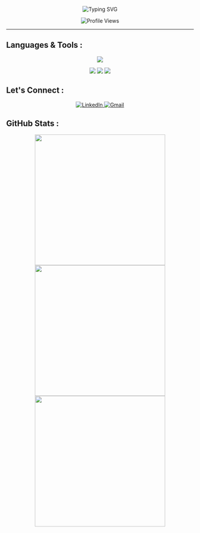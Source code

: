 <!-- Animated Introduction -->
<p align="center">
  <img src="https://readme-typing-svg.herokuapp.com?font=Fira+Code&size=22&pause=1000&color=F700FF&center=true&vCenter=true&width=435&lines=Hi%2C+I'm+Iman+Riaz;Computer+Science+Student;Welcome+to+my+GitHub+Profile" alt="Typing SVG" />
</p>

<p align="center">
  <img src="https://komarev.com/ghpvc/?username=ImanRiaz&style=flat-square&color=blue" alt="Profile Views"/>
</p>

---


##  Languages & Tools :

<p align="center">
  
   <img src="https://skillicons.dev/icons?i=,java,cpp,c,html,css,js,vscode,github,git,figma" />
</p>

<p align="center">
  <img src="https://img.shields.io/badge/Canva-00C4CC?style=for-the-badge&logo=Canva&logoColor=white"/>
  <img src="https://img.shields.io/badge/OpenCV-5C3EE8?style=for-the-badge&logo=OpenCV&logoColor=white"/>
  <img src="https://img.shields.io/badge/UI%2FUX-Design-FF69B4?style=for-the-badge&logo=adobe-xd&logoColor=white"/>
</p>


##  Let's Connect :

<p align="center">
  <a href="https://www.linkedin.com/in/iman-riaz-2b6a02347" target="_blank">
    <img src="https://img.shields.io/badge/LinkedIn-0077B5?style=for-the-badge&logo=linkedin&logoColor=white" alt="LinkedIn"/>
  </a>
  <a href="mailto:imanriaz004@gmail.com">
    <img src="https://img.shields.io/badge/Gmail-D14836?style=for-the-badge&logo=gmail&logoColor=white" alt="Gmail"/>
  </a>
</p>


## GitHub Stats :

<p align="center">
  <img src="https://github-readme-streak-stats.herokuapp.com/?user=ImanRiaz&theme=radical&hide_border=true" width="350" />
  <img src="https://github-readme-stats.vercel.app/api?username=ImanRiaz&show_icons=true&theme=radical&hide_border=true" width="350"/>
  <img src="https://github-readme-stats.vercel.app/api/top-langs/?username=ImanRiaz&layout=compact&theme=radical&hide_border=true" width="350"/>
</p>
